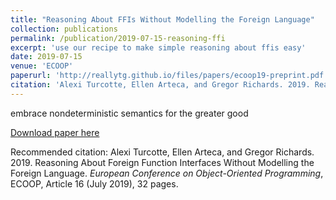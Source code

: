 ```yaml
---
title: "Reasoning About FFIs Without Modelling the Foreign Language"
collection: publications
permalink: /publication/2019-07-15-reasoning-ffi
excerpt: 'use our recipe to make simple reasoning about ffis easy'
date: 2019-07-15
venue: 'ECOOP'
paperurl: 'http://reallytg.github.io/files/papers/ecoop19-preprint.pdf'
citation: 'Alexi Turcotte, Ellen Arteca, and Gregor Richards. 2019. Reasoning About Foreign Function Interfaces Without Modelling the Foreign Language. <i>European Conference on Object-Oriented Programming</i>, ECOOP, Article 16 (July 2019), 32 pages.'
---
```


embrace nondeterministic semantics for the greater good

[Download paper here](http://reallytg.github.io/files/papers/ecoop19-preprint.pdf)

Recommended citation: Alexi Turcotte, Ellen Arteca, and Gregor Richards. 2019. Reasoning About Foreign Function Interfaces Without Modelling the Foreign Language. <i>European Conference on Object-Oriented Programming</i>, ECOOP, Article 16 (July 2019), 32 pages.
